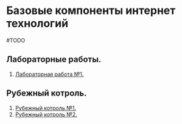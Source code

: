# Базовые компоненты интернет технологий

#TODO
## Лабораторные работы.
1. [Лабораторная работа №1.](https://github.com/DimaPermyakov/IU5/tree/main/Term-3/Базовые%20компонентв%20интернет%20технологий/Lab-1)

## Рубежный котроль.
1. [Рубежный котроль №1.](https://github.com/DimaPermyakov/IU5/tree/main/Term-3/Базовые%20компонентв%20интернет%20технологий/Module_Test-1)
2. [Рубежный котроль №2.](https://github.com/DimaPermyakov/IU5/tree/main/Term-3/Базовые%20компонентв%20интернет%20технологий/Module_Test-2)
